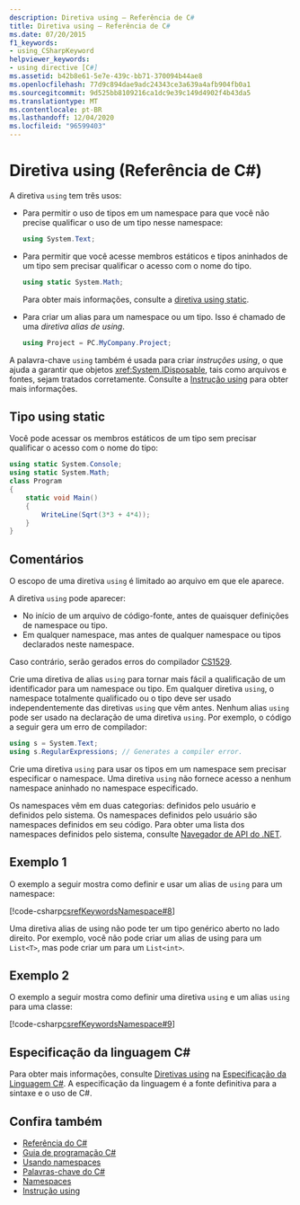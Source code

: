 ```yaml
---
description: Diretiva using – Referência de C#
title: Diretiva using – Referência de C#
ms.date: 07/20/2015
f1_keywords:
- using_CSharpKeyword
helpviewer_keywords:
- using directive [C#]
ms.assetid: b42b8e61-5e7e-439c-bb71-370094b44ae8
ms.openlocfilehash: 77d9c894dae9adc24343ce3a639a4afb904fb0a1
ms.sourcegitcommit: 9d525bb8109216ca1dc9e39c149d4902f4b43da5
ms.translationtype: MT
ms.contentlocale: pt-BR
ms.lasthandoff: 12/04/2020
ms.locfileid: "96599403"
---
```

# <a name="using-directive-c-reference"></a>Diretiva using (Referência de C#)

A diretiva `using` tem três usos:

- Para permitir o uso de tipos em um namespace para que você não precise qualificar o uso de um tipo nesse namespace:

    ```csharp
    using System.Text;
    ```

- Para permitir que você acesse membros estáticos e tipos aninhados de um tipo sem precisar qualificar o acesso com o nome do tipo.

    ```csharp
    using static System.Math;
    ```

    Para obter mais informações, consulte a [diretiva using static](using-static.md).

- Para criar um alias para um namespace ou um tipo. Isso é chamado de uma *diretiva alias de using*.

    ```csharp
    using Project = PC.MyCompany.Project;
    ```

A palavra-chave `using` também é usada para criar *instruções using*, o que ajuda a garantir que objetos <xref:System.IDisposable>, tais como arquivos e fontes, sejam tratados corretamente. Consulte a [Instrução using](using-statement.md) para obter mais informações.

## <a name="using-static-type"></a>Tipo using static

Você pode acessar os membros estáticos de um tipo sem precisar qualificar o acesso com o nome do tipo:

```csharp
using static System.Console;
using static System.Math;
class Program
{
    static void Main()
    {
        WriteLine(Sqrt(3*3 + 4*4));
    }
}
```

## <a name="remarks"></a>Comentários

O escopo de uma diretiva `using` é limitado ao arquivo em que ele aparece.

A diretiva `using` pode aparecer:

- No início de um arquivo de código-fonte, antes de quaisquer definições de namespace ou tipo.
- Em qualquer namespace, mas antes de qualquer namespace ou tipos declarados neste namespace.

Caso contrário, serão gerados erros do compilador [CS1529](../../misc/cs1529.md).

Crie uma diretiva de alias `using` para tornar mais fácil a qualificação de um identificador para um namespace ou tipo. Em qualquer diretiva `using`, o namespace totalmente qualificado ou o tipo deve ser usado independentemente das diretivas `using` que vêm antes. Nenhum alias `using` pode ser usado na declaração de uma diretiva `using`. Por exemplo, o código a seguir gera um erro de compilador:

```csharp
using s = System.Text;
using s.RegularExpressions; // Generates a compiler error.
```

Crie uma diretiva `using` para usar os tipos em um namespace sem precisar especificar o namespace. Uma diretiva `using` não fornece acesso a nenhum namespace aninhado no namespace especificado.

Os namespaces vêm em duas categorias: definidos pelo usuário e definidos pelo sistema. Os namespaces definidos pelo usuário são namespaces definidos em seu código. Para obter uma lista dos namespaces definidos pelo sistema, consulte [Navegador de API do .NET](../../../../api/index.md).

## <a name="example-1"></a>Exemplo 1

O exemplo a seguir mostra como definir e usar um alias de `using` para um namespace:

[!code-csharp[csrefKeywordsNamespace#8](~/samples/snippets/csharp/VS_Snippets_VBCSharp/csrefKeywordsNamespace/CS/csrefKeywordsNamespace2.cs#8)]

Uma diretiva alias de using não pode ter um tipo genérico aberto no lado direito. Por exemplo, você não pode criar um alias de using para um `List<T>`, mas pode criar um para um `List<int>`.

## <a name="example-2"></a>Exemplo 2

O exemplo a seguir mostra como definir uma diretiva `using` e um alias `using` para uma classe:

[!code-csharp[csrefKeywordsNamespace#9](~/samples/snippets/csharp/VS_Snippets_VBCSharp/csrefKeywordsNamespace/CS/csrefKeywordsNamespace2.cs#9)]

## <a name="c-language-specification"></a>Especificação da linguagem C#

Para obter mais informações, consulte [Diretivas using](~/_csharplang/spec/namespaces.md#using-directives) na [Especificação da Linguagem C#](/dotnet/csharp/language-reference/language-specification/introduction). A especificação da linguagem é a fonte definitiva para a sintaxe e o uso de C#.

## <a name="see-also"></a>Confira também

- [Referência do C#](../index.md)
- [Guia de programação C#](../../programming-guide/index.md)
- [Usando namespaces](../../programming-guide/namespaces/using-namespaces.md)
- [Palavras-chave do C#](index.md)
- [Namespaces](../../programming-guide/namespaces/index.md)
- [Instrução using](using-statement.md)

